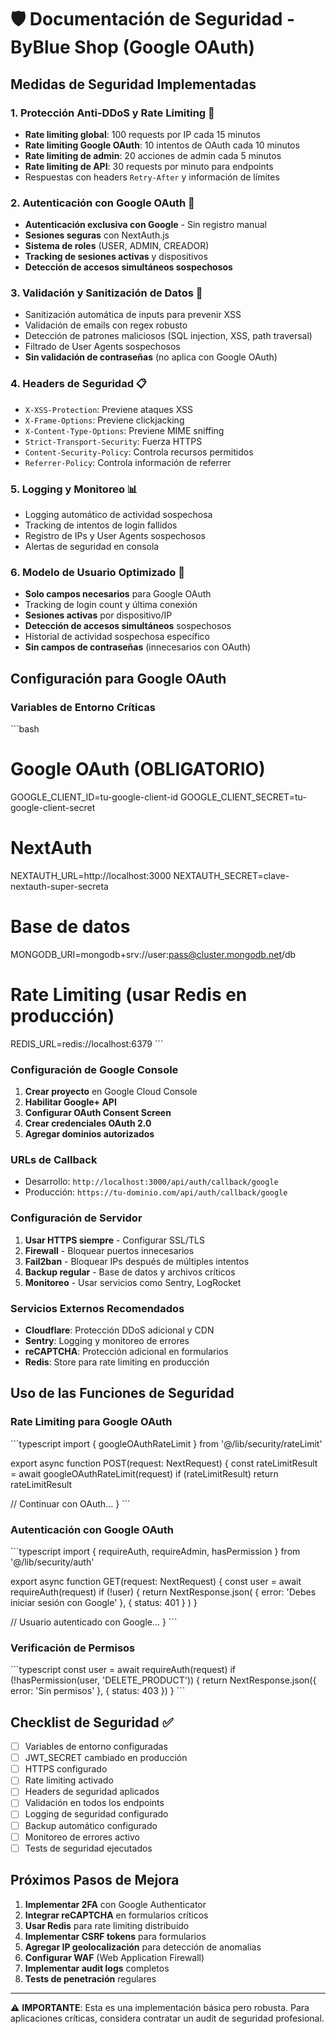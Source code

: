 # 🛡️ Documentación de Seguridad - ByBlue Shop (Google OAuth)

## Medidas de Seguridad Implementadas

### 1. **Protección Anti-DDoS y Rate Limiting** 🚫
- **Rate limiting global**: 100 requests por IP cada 15 minutos
- **Rate limiting Google OAuth**: 10 intentos de OAuth cada 10 minutos  
- **Rate limiting de admin**: 20 acciones de admin cada 5 minutos
- **Rate limiting de API**: 30 requests por minuto para endpoints
- Respuestas con headers `Retry-After` y información de límites

### 2. **Autenticación con Google OAuth** 🔐
- **Autenticación exclusiva con Google** - Sin registro manual
- **Sesiones seguras** con NextAuth.js
- **Sistema de roles** (USER, ADMIN, CREADOR)
- **Tracking de sesiones activas** y dispositivos
- **Detección de accesos simultáneos sospechosos**

### 3. **Validación y Sanitización de Datos** 🧹
- Sanitización automática de inputs para prevenir XSS
- Validación de emails con regex robusto
- Detección de patrones maliciosos (SQL injection, XSS, path traversal)
- Filtrado de User Agents sospechosos
- **Sin validación de contraseñas** (no aplica con Google OAuth)

### 4. **Headers de Seguridad** 📋
- `X-XSS-Protection`: Previene ataques XSS
- `X-Frame-Options`: Previene clickjacking  
- `X-Content-Type-Options`: Previene MIME sniffing
- `Strict-Transport-Security`: Fuerza HTTPS
- `Content-Security-Policy`: Controla recursos permitidos
- `Referrer-Policy`: Controla información de referrer

### 5. **Logging y Monitoreo** 📊
- Logging automático de actividad sospechosa
- Tracking de intentos de login fallidos
- Registro de IPs y User Agents sospechosos
- Alertas de seguridad en consola

### 6. **Modelo de Usuario Optimizado** 👤
- **Solo campos necesarios** para Google OAuth
- Tracking de login count y última conexión
- **Sesiones activas** por dispositivo/IP
- **Detección de accesos simultáneos** sospechosos
- Historial de actividad sospechosa específico
- **Sin campos de contraseñas** (innecesarios con OAuth)

## Configuración para Google OAuth

### Variables de Entorno Críticas
\`\`\`bash
# Google OAuth (OBLIGATORIO)
GOOGLE_CLIENT_ID=tu-google-client-id
GOOGLE_CLIENT_SECRET=tu-google-client-secret

# NextAuth
NEXTAUTH_URL=http://localhost:3000
NEXTAUTH_SECRET=clave-nextauth-super-secreta

# Base de datos
MONGODB_URI=mongodb+srv://user:pass@cluster.mongodb.net/db

# Rate Limiting (usar Redis en producción)
REDIS_URL=redis://localhost:6379
\`\`\`

### Configuración de Google Console
1. **Crear proyecto** en Google Cloud Console
2. **Habilitar Google+ API** 
3. **Configurar OAuth Consent Screen**
4. **Crear credenciales OAuth 2.0**
5. **Agregar dominios autorizados**

### URLs de Callback
- Desarrollo: `http://localhost:3000/api/auth/callback/google`
- Producción: `https://tu-dominio.com/api/auth/callback/google`

### Configuración de Servidor
1. **Usar HTTPS siempre** - Configurar SSL/TLS
2. **Firewall** - Bloquear puertos innecesarios
3. **Fail2ban** - Bloquear IPs después de múltiples intentos
4. **Backup regular** - Base de datos y archivos críticos
5. **Monitoreo** - Usar servicios como Sentry, LogRocket

### Servicios Externos Recomendados
- **Cloudflare**: Protección DDoS adicional y CDN
- **Sentry**: Logging y monitoreo de errores  
- **reCAPTCHA**: Protección adicional en formularios
- **Redis**: Store para rate limiting en producción

## Uso de las Funciones de Seguridad

### Rate Limiting para Google OAuth
\`\`\`typescript
import { googleOAuthRateLimit } from '@/lib/security/rateLimit'

export async function POST(request: NextRequest) {
  const rateLimitResult = await googleOAuthRateLimit(request)
  if (rateLimitResult) return rateLimitResult
  
  // Continuar con OAuth...
}
\`\`\`

### Autenticación con Google OAuth
\`\`\`typescript
import { requireAuth, requireAdmin, hasPermission } from '@/lib/security/auth'

export async function GET(request: NextRequest) {
  const user = await requireAuth(request)
  if (!user) {
    return NextResponse.json(
      { error: 'Debes iniciar sesión con Google' }, 
      { status: 401 }
    )
  }
  
  // Usuario autenticado con Google...
}
\`\`\`

### Verificación de Permisos
\`\`\`typescript
const user = await requireAuth(request)
if (!hasPermission(user, 'DELETE_PRODUCT')) {
  return NextResponse.json({ error: 'Sin permisos' }, { status: 403 })
}
\`\`\`

## Checklist de Seguridad ✅

- [ ] Variables de entorno configuradas
- [ ] JWT_SECRET cambiado en producción
- [ ] HTTPS configurado
- [ ] Rate limiting activado
- [ ] Headers de seguridad aplicados
- [ ] Validación en todos los endpoints
- [ ] Logging de seguridad configurado
- [ ] Backup automático configurado
- [ ] Monitoreo de errores activo
- [ ] Tests de seguridad ejecutados

## Próximos Pasos de Mejora

1. **Implementar 2FA** con Google Authenticator
2. **Integrar reCAPTCHA** en formularios críticos
3. **Usar Redis** para rate limiting distribuido
4. **Implementar CSRF tokens** para formularios
5. **Agregar IP geolocalización** para detección de anomalías
6. **Configurar WAF** (Web Application Firewall)
7. **Implementar audit logs** completos
8. **Tests de penetración** regulares

---

⚠️ **IMPORTANTE**: Esta es una implementación básica pero robusta. Para aplicaciones críticas, considera contratar un audit de seguridad profesional.
